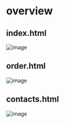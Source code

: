 # overview
## index.html
![image](https://github.com/user-attachments/assets/0f972b85-2fc5-4240-bbee-77bf8051f8fa)
## order.html
![image](https://github.com/user-attachments/assets/4963d1de-52ae-4b98-8410-fb3044c2129d)
## contacts.html
![image](https://github.com/user-attachments/assets/ec45fc24-1177-4ea1-ba5d-5e6605f2f1df)


